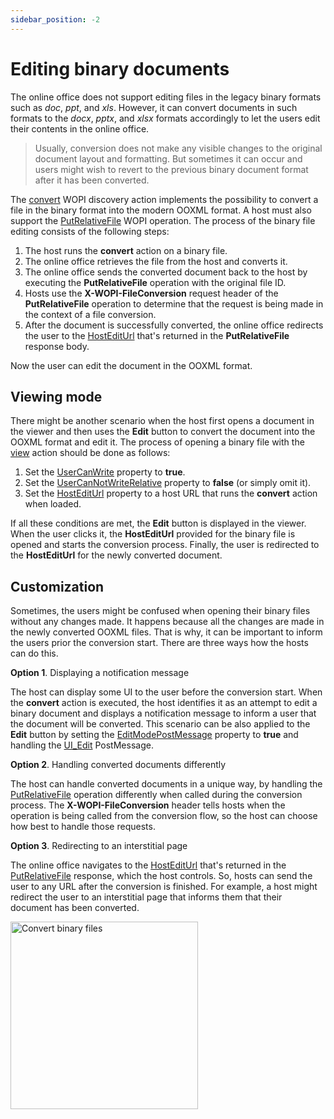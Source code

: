 ```yaml
---
sidebar_position: -2
---
```


# Editing binary documents

The online office does not support editing files in the legacy binary formats such as *doc*, *ppt*, and *xls*. However, it can convert documents in such formats to the *docx*, *pptx*, and *xlsx* formats accordingly to let the users edit their contents in the online office.

> Usually, conversion does not make any visible changes to the original document layout and formatting. But sometimes it can occur and users might wish to revert to the previous binary document format after it has been converted.

The [convert](./wopi-discovery.md#wopi-actions) WOPI discovery action implements the possibility to convert a file in the binary format into the modern OOXML format. A host must also support the [PutRelativeFile](./wopi-rest-api/putrelativefile.md) WOPI operation. The process of the binary file editing consists of the following steps:

1. The host runs the **convert** action on a binary file.
2. The online office retrieves the file from the host and converts it.
3. The online office sends the converted document back to the host by executing the **PutRelativeFile** operation with the original file ID.
4. Hosts use the **X-WOPI-FileConversion** request header of the **PutRelativeFile** operation to determine that the request is being made in the context of a file conversion.
5. After the document is successfully converted, the online office redirects the user to the [HostEditUrl](./wopi-rest-api/checkfileinfo.md#file-url-properties) that's returned in the **PutRelativeFile** response body.

Now the user can edit the document in the OOXML format.

## Viewing mode

There might be another scenario when the host first opens a document in the viewer and then uses the **Edit** button to convert the document into the OOXML format and edit it. The process of opening a binary file with the [view](./wopi-discovery.md#wopi-actions) action should be done as follows:

1. Set the [UserCanWrite](./wopi-rest-api/checkfileinfo.md#user-permissions-properties) property to **true**.
2. Set the [UserCanNotWriteRelative](./wopi-rest-api/checkfileinfo.md#user-permissions-properties) property to **false** (or simply omit it).
3. Set the [HostEditUrl](./wopi-rest-api/checkfileinfo.md#file-url-properties) property to a host URL that runs the **convert** action when loaded.

If all these conditions are met, the **Edit** button is displayed in the viewer. When the user clicks it, the **HostEditUrl** provided for the binary file is opened and starts the conversion process. Finally, the user is redirected to the **HostEditUrl** for the newly converted document.

## Customization

Sometimes, the users might be confused when opening their binary files without any changes made. It happens because all the changes are made in the newly converted OOXML files. That is why, it can be important to inform the users prior the conversion start. There are three ways how the hosts can do this.

**Option 1**. Displaying a notification message

The host can display some UI to the user before the conversion start. When the **convert** action is executed, the host identifies it as an attempt to edit a binary document and displays a notification message to inform a user that the document will be converted. This scenario can be also applied to the **Edit** button by setting the [EditModePostMessage](./wopi-rest-api/checkfileinfo.md#postmessage-properties) property to **true** and handling the [UI\_Edit](./postmessage.md#ui_edit) PostMessage.

**Option 2**. Handling converted documents differently

The host can handle converted documents in a unique way, by handling the [PutRelativeFile](./wopi-rest-api/putrelativefile.md) operation differently when called during the conversion process. The **X-WOPI-FileConversion** header tells hosts when the operation is being called from the conversion flow, so the host can choose how best to handle those requests.

**Option 3**. Redirecting to an interstitial page

The online office navigates to the [HostEditUrl](./wopi-rest-api/checkfileinfo.md#file-url-properties) that's returned in the [PutRelativeFile](./wopi-rest-api/putrelativefile.md) response, which the host controls. So, hosts can send the user to any URL after the conversion is finished. For example, a host might redirect the user to an interstitial page that informs them that their document has been converted.

<img alt="Convert binary files" src="/assets/images/editor/convert-binary-files.jpg" width="300px" />
